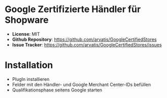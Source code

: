 # Google Zertifizierte Händler für Shopware

- **License**: MIT
- **Github Repository**: https://github.com/arvatis/GoogleCertifiedStores
- **Issue Tracker**: https://github.com/arvatis/GoogleCertifiedStores/issues

# Installation

- PlugIn installieren
- Felder mit den Händler- und Google Merchant Center-IDs befüllen
- Qualifikationsphase seitens Google starten
